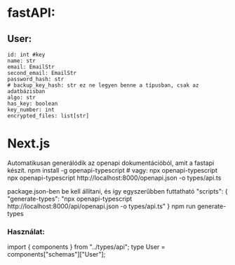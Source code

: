 # fastAPI:
## User:
    id: int #key
    name: str
    email: EmailStr
    second_email: EmailStr
    password_hash: str
    # backup_key_hash: str ez ne legyen benne a típusban, csak az adatbázisban
    algo: str
    has_key: boolean
    key_number: int
    encrypted_files: list[str]

# Next.js
Automatikusan generálódik az openapi dokumentációból, amit a fastapi készít.
npm install -g openapi-typescript  # vagy: npx openapi-typescript
npx openapi-typescript http://localhost:8000/openapi.json -o types/api.ts

package.json-ben be kell állítani, és így egyszerűbben futtatható
"scripts": {
  "generate-types": "npx openapi-typescript http://localhost:8000/api/openapi.json -o types/api.ts"
}
npm run generate-types

### Használat:
import { components } from "../types/api";
type User = components["schemas"]["User"];
